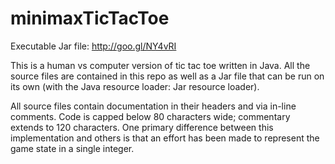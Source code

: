 # minimaxTicTacToe

Executable Jar file: http://goo.gl/NY4vRI

This is a human vs computer version of tic tac toe written in Java. 
All the source files are contained in this repo as well as a Jar file that can be run on its own 
(with the Java resource loader: Jar resource loader).

All source files contain documentation in their headers and via in-line comments.
Code is capped below 80 characters wide; commentary extends to 120 characters.
One primary difference between this implementation and others is that an effort has been made to represent the game state in a single integer.
